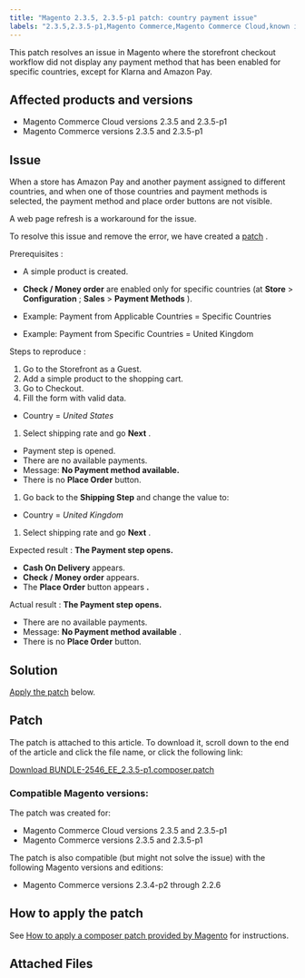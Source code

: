 ```yaml
---
title: "Magento 2.3.5, 2.3.5-p1 patch: country payment issue"
labels: "2.3.5,2.3.5-p1,Magento Commerce,Magento Commerce Cloud,known issues,patch,payments,troubleshooting"
---
```


This patch resolves an issue in Magento where the storefront checkout workflow did not display any payment method that has been enabled for specific countries, except for Klarna and Amazon Pay.

## Affected products and versions

* Magento Commerce Cloud versions 2.3.5 and 2.3.5-p1
* Magento Commerce versions 2.3.5 and 2.3.5-p1

## Issue

When a store has Amazon Pay and another payment assigned to different countries, and when one of those countries and payment methods is selected, the payment method and place order buttons are not visible.

A web page refresh is a workaround for the issue.

To resolve this issue and remove the error, we have created a [patch](https://support.magento.com/hc/en-us/article_attachments/360057950771/BUNDLE-2546_EE_2.3.5-p1.composer.patch) .

 <span class="wysiwyg-underline">Prerequisites</span> :

* A simple product is created.
* **Check / Money order** are enabled only for specific countries (at **Store** > **Configuration** ; **Sales** > **Payment Methods** ).

* Example: Payment from Applicable Countries = Specific Countries
* Example: Payment from Specific Countries = United Kingdom

 <span class="wysiwyg-underline">Steps to reproduce</span> :

1. Go to the Storefront as a Guest.
1. Add a simple product to the shopping cart.
1. Go to Checkout.
1. Fill the form with valid data.

* Country = *United States* 

1. Select shipping rate and go **Next** .

* Payment step is opened.
* There are no available payments.
* Message: **No Payment method available.** 
* There is no **Place Order** button.

1. Go back to the **Shipping Step** and change the value to:

* Country = *United Kingdom* 

1. Select shipping rate and go **Next** .

 <span class="wysiwyg-underline">Expected result</span> : **The Payment step opens.** 

* **Cash On Delivery** appears.
* **Check / Money order** appears.
* The **Place Order** button appears **.** 

 <span class="wysiwyg-underline">Actual result</span> : **The Payment step opens.** 

* There are no available payments.
* Message: **No Payment method available** .
* There is no **Place Order** button.

## Solution

 [Apply the patch](https://support.magento.com/hc/en-us/article_attachments/360057950771/BUNDLE-2546_EE_2.3.5-p1.composer.patch) below.

## Patch

The patch is attached to this article. To download it, scroll down to the end of the article and click the file name, or click the following link:

 [Download BUNDLE-2546\_EE\_2.3.5-p1.composer.patch](https://support.magento.com/hc/en-us/article_attachments/360057950771/BUNDLE-2546_EE_2.3.5-p1.composer.patch) 

### Compatible Magento versions:

The patch was created for:

* Magento Commerce Cloud versions 2.3.5 and 2.3.5-p1
* Magento Commerce versions 2.3.5 and 2.3.5-p1

The patch is also compatible (but might not solve the issue) with the following Magento versions and editions:

* Magento Commerce versions 2.3.4-p2 through 2.2.6

## How to apply the patch

See [How to apply a composer patch provided by Magento](https://support.magento.com/hc/en-us/articles/360028367731) for instructions.

## Attached Files

